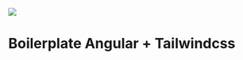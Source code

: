 ![](https://miro.medium.com/max/800/1*biuS4Oexxtsih7_jtwJJyg.png)

# Boilerplate Angular + Tailwindcss
